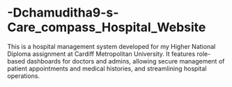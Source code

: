 # -Dchamuditha9-s-Care_compass_Hospital_Website
This is a hospital management system developed for my Higher National Diploma assignment at Cardiff Metropolitan University. It features role-based dashboards for doctors and admins, allowing secure management of patient appointments and medical histories, and streamlining hospital operations.
